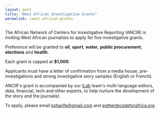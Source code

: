 ```yaml
---
layout: post
title: "West African Investigative Grants"
permalink: /west-african-grants
---
```


The African Network of Centers for Investigative Reporting (ANCIR) is inviting West African journalists to apply for five investigative grants.

Preference will be granted to **oil**, **sport**, **water**, **public procurement**, **elections** and **health**.

Each grant is capped at **$1,000**.

Applicants must have a letter of confirmation from a media house, pre-investigations and strong investigative story samples (English or French).

ANCIR's grant is accompanied by our [iLab](/ilab) team's multi-language editors, data, financial, tech and other experts, to help nurture the development of the story and the journalist.

To apply, please email [ksharife@gmail.com](mailto:ksharife@gmail.com) and [esther@codeforafrica.org](mailto:esther@codeforafrica.org).
